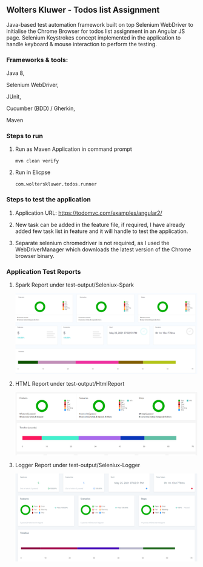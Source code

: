 Wolters Kluwer - Todos list Assignment
---

Java-based test automation framework built on top Selenium WebDriver to initialise the Chrome Browser for todos list assignment in an Angular JS page. Selenium Keystrokes concept implemented in the application to handle keyboard & mouse interaction to perform the testing.

### Frameworks & tools:

Java 8,

Selenium WebDriver,

JUnit,

Cucumber (BDD) / Gherkin,

Maven

### Steps to run

 1) Run as Maven Application in command prompt
    
        mvn clean verify
    
 2) Run in Elicpse
    
        com.wolterskluwer.todos.runner

### Steps to test the application

 1) Application URL: https://todomvc.com/examples/angular2/
    
 2) New task can be added in the feature file, if required, I have already added few task list in feature and it will handle to test the application.
    
 3) Separate selenium chromedriver is not required, as I used the WebDriverManager which downloads the latest version of the Chrome browser binary.

### Application Test Reports

 1) Spark Report under test-output/Seleniux-Spark
  
    ![plot](./src/test/resources/reports/Seleniux_spark.png)

 2) HTML Report under test-output/HtmlReport
    
    ![plot](./src/test/resources/reports/html_report.png)
    
 3) Logger Report under test-output/Seleniux-Logger

    ![plot](./src/test/resources/reports/Seleniux_Logger.png)

   